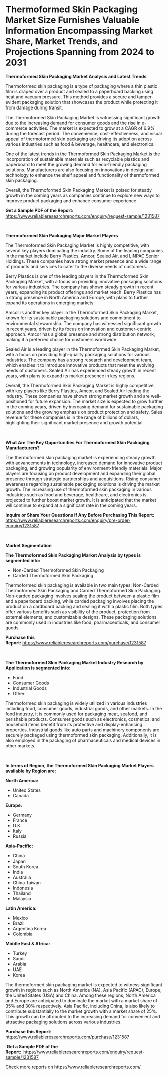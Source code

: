 <p><h1>Thermoformed Skin Packaging Market Size Furnishes Valuable Information Encompassing Market Share, Market Trends, and Projections Spanning from 2024 to 2031</h1></p><p><strong>Thermoformed Skin Packaging Market Analysis and Latest Trends</strong></p>
<p><p>Thermoformed skin packaging is a type of packaging where a thin plastic film is draped over a product and sealed to a paperboard backing using heat and vacuum pressure. This method provides a secure and tamper-evident packaging solution that showcases the product while protecting it from damage during transit.</p><p>The Thermoformed Skin Packaging Market is witnessing significant growth due to the increasing demand for consumer goods and the rise in e-commerce activities. The market is expected to grow at a CAGR of 6.9% during the forecast period. The convenience, cost-effectiveness, and visual appeal of thermoformed skin packaging are driving its adoption across various industries such as food & beverage, healthcare, and electronics.</p><p>One of the latest trends in the Thermoformed Skin Packaging Market is the incorporation of sustainable materials such as recyclable plastics and paperboard to meet the growing demand for eco-friendly packaging solutions. Manufacturers are also focusing on innovations in design and technology to enhance the shelf appeal and functionality of thermoformed skin packaging.</p><p>Overall, the Thermoformed Skin Packaging Market is poised for steady growth in the coming years as companies continue to explore new ways to improve product packaging and enhance consumer experience.</p></p>
<p><strong>Get a Sample PDF of the Report:&nbsp;</strong> <a href="https://www.reliableresearchreports.com/enquiry/request-sample/1231587">https://www.reliableresearchreports.com/enquiry/request-sample/1231587</a></p>
<p>&nbsp;</p>
<p><strong>Thermoformed Skin Packaging Major Market Players</strong></p>
<p><p>The Thermoformed Skin Packaging Market is highly competitive, with several key players dominating the industry. Some of the leading companies in the market include Berry Plastics, Amcor, Sealed Air, and LINPAC Senior Holdings. These companies have strong market presence and a wide range of products and services to cater to the diverse needs of customers.</p><p>Berry Plastics is one of the leading players in the Thermoformed Skin Packaging Market, with a focus on providing innovative packaging solutions for various industries. The company has shown steady growth in recent years, expanding its product offerings and market reach. Berry Plastics has a strong presence in North America and Europe, with plans to further expand its operations in emerging markets.</p><p>Amcor is another key player in the Thermoformed Skin Packaging Market, known for its sustainable packaging solutions and commitment to environmental stewardship. The company has witnessed significant growth in recent years, driven by its focus on innovation and customer-centric approach. Amcor has a global presence and strong distribution network, making it a preferred choice for customers worldwide.</p><p>Sealed Air is a leading player in the Thermoformed Skin Packaging Market, with a focus on providing high-quality packaging solutions for various industries. The company has a strong research and development team, which enables it to introduce innovative products that meet the evolving needs of customers. Sealed Air has experienced steady growth in recent years, with plans to expand its market presence in key regions.</p><p>Overall, the Thermoformed Skin Packaging Market is highly competitive, with key players like Berry Plastics, Amcor, and Sealed Air leading the industry. These companies have shown strong market growth and are well-positioned for future expansion. The market size is expected to grow further in the coming years, driven by increasing demand for sustainable packaging solutions and the growing emphasis on product protection and safety. Sales revenue for these companies is in the range of billions of dollars, highlighting their significant market presence and growth potential.</p></p>
<p>&nbsp;</p>
<p><strong>What Are The Key Opportunities For Thermoformed Skin Packaging Manufacturers?</strong></p>
<p><p>The thermoformed skin packaging market is experiencing steady growth with advancements in technology, increased demand for innovative product packaging, and growing popularity of environment-friendly materials. Major players are focusing on product development and expanding their global presence through strategic partnerships and acquisitions. Rising consumer awareness regarding sustainable packaging solutions is driving the market growth. The increasing use of thermoformed skin packaging in various industries such as food and beverage, healthcare, and electronics is projected to further boost market growth. It is anticipated that the market will continue to expand at a significant rate in the coming years.</p></p>
<p><strong>Inquire or Share Your Questions If Any Before Purchasing This Report:</strong> <a href="https://www.reliableresearchreports.com/enquiry/pre-order-enquiry/1231587">https://www.reliableresearchreports.com/enquiry/pre-order-enquiry/1231587</a></p>
<p>&nbsp;</p>
<p><strong>Market Segmentation</strong></p>
<p><strong>The Thermoformed Skin Packaging Market Analysis by types is segmented into:</strong></p>
<p><ul><li>Non-Carded Thermoformed Skin Packaging</li><li>Carded Thermoformed Skin Packaging</li></ul></p>
<p><p>Thermoformed skin packaging is available in two main types: Non-Carded Thermoformed Skin Packaging and Carded Thermoformed Skin Packaging. Non-carded packaging involves sealing the product between a plastic film and a paperboard backing, while carded packaging involves placing the product on a cardboard backing and sealing it with a plastic film. Both types offer various benefits such as visibility of the product, protection from external elements, and customizable designs. These packaging solutions are commonly used in industries like food, pharmaceuticals, and consumer goods.</p></p>
<p><strong>Purchase this Report:&nbsp;</strong><a href="https://www.reliableresearchreports.com/purchase/1231587">https://www.reliableresearchreports.com/purchase/1231587</a></p>
<p>&nbsp;</p>
<p><strong>The Thermoformed Skin Packaging Market Industry Research by Application is segmented into:</strong></p>
<p><ul><li>Food</li><li>Consumer Goods</li><li>Industrial Goods</li><li>Other</li></ul></p>
<p><p>Thermoformed skin packaging is widely utilized in various industries including food, consumer goods, industrial goods, and other markets. In the food industry, it is commonly used for packaging meat, seafood, and perishable products. Consumer goods such as electronics, cosmetics, and household items benefit from its protective and display-enhancing properties. Industrial goods like auto parts and machinery components are securely packaged using thermoformed skin packaging. Additionally, it is also employed in the packaging of pharmaceuticals and medical devices in other markets.</p></p>
<p>&nbsp;</p>
<p><strong>In terms of Region, the Thermoformed Skin Packaging Market Players available by Region are:</strong></p>
<p>
    <p> <strong> North America: </strong>
        <ul>
            <li>United States</li>
            <li>Canada</li>
        </ul>
        </p> 
    <p> <strong> Europe: </strong>
        <ul>
            <li>Germany</li>
            <li>France</li>
            <li>U.K.</li>
            <li>Italy</li>
            <li>Russia</li>
        </ul>
        </p> 
    <p> <strong> Asia-Pacific: </strong>
        <ul>
            <li>China</li>
            <li>Japan</li>
            <li>South Korea</li>
            <li>India</li>
            <li>Australia</li>
            <li>China Taiwan</li>
            <li>Indonesia</li>
            <li>Thailand</li>
            <li>Malaysia</li>
        </ul>
        </p> 
    <p> <strong> Latin America: </strong>
        <ul>
            <li>Mexico</li>
            <li>Brazil</li>
            <li>Argentina Korea</li>
            <li>Colombia</li>
        </ul>
        </p> 
    <p> <strong> Middle East & Africa: </strong>
        <ul>
            <li>Turkey</li>
            <li>Saudi</li>
            <li>Arabia</li>
            <li>UAE</li>
            <li>Korea</li>
        </ul>
    </p>
    </p>
<p><p>The thermoformed skin packaging market is expected to witness significant growth in regions such as North America (NA), Asia Pacific (APAC), Europe, the United States (USA) and China. Among these regions, North America and Europe are anticipated to dominate the market with a market share of 35% and 30% respectively. Asia Pacific, including China, is also likely to contribute substantially to the market growth with a market share of 25%. This growth can be attributed to the increasing demand for convenient and attractive packaging solutions across various industries.</p></p>
<p><strong>Purchase this Report: </strong><a href="https://www.reliableresearchreports.com/purchase/1231587">https://www.reliableresearchreports.com/purchase/1231587</a></p>
<p>&nbsp;<strong>Get a Sample PDF of the Report:&nbsp;&nbsp;</strong><a href="https://www.reliableresearchreports.com/enquiry/request-sample/1231587">https://www.reliableresearchreports.com/enquiry/request-sample/1231587</a></p>
<p><strong></strong></p>
<p>Check more reports on https://www.reliableresearchreports.com/</p>